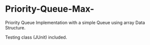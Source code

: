 # Priority-Queue-Max-
Priority Queue Implementation with a simple Queue using array Data Structure.

Testing class (JUnit) included.
